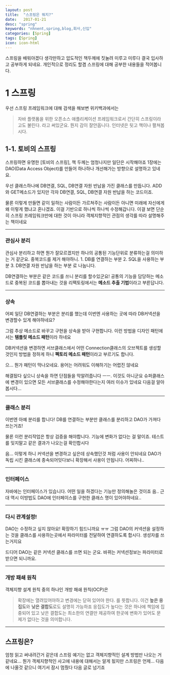 ```yaml
---
layout: post
title:  "스프링은 뭐지?"
date:   2017-01-21
desc: "spring"
keywords: "nhnent,spring,blog,회사,신입"
categories: [Spring]
tags: [Spring]
icon: icon-html
---
```


스프링을 배워야겠다 생각만하고 압도적인 책두께에 짓눌려 미루고 미루다 결국 입사하고 공부하게 되네요. 개인적으로 정리도 할겸 스프링에 대해 공부한 내용들을 적어봅니다.


1 스프링
=============
우선 스프링 프레임워크에 대해 검색을 해보변 위키백과에서는 
> 자바 플랫폼을 위한 오픈소스 애플리케이션 프레임워크로서 간단히 스프링이라고도 불린다.
라고 써있군요. 뭔지 감이 잘안옵니다.
인터넷은 됫고 책이나 펼쳐봅시다.




1-1. 토비의 스프링
---------------
스프링하면 유명한 [토비의 스프링], 책 두께는 엄청나지만 일단은 시작해야죠
1장에는 DAO(Data Access Object)를 만들어 하나하나 개선해가는 방향으로 설명하고 있네요.

우선 클래스하나에 DB연결, SQL, DB연결 자원 반납을 가진 클래스를 만듭니다.
ADD와 GET메소드가 있지만 각자 DB연결, SQL, DB연결 자원 반납을 하는 코드이죠.

물론 이렇게 만들면 같이 일하는 사람이든 가르쳐주는 사람이든 아니면 미래에 자신에게 왜 이렇게 했냐고 혼나겠죠. 이걸 기반으로 하나씩 하나씩 수정해갑니다.
이걸 보면 단순히 스프링 프레임워크만에 대한 것이 아니라 객체지향적인 관점의 생각를 따라 설명해주는 책이네요


--------------------
### 관심사 분리
관심사 분리하고 하면 뭔가 잘모르겠지만 하나의 공통된 기능단위로 분류하는걸 의미하는 거 같군요.
중복코드를 제거 해야하니.
    1. DB를 연결하는 부분
    2. SQL을 사용하는 부분
    3. DB연결 자원 반납을 하는 부분
로 나눕니다.

DB연결하는 부분은 같은 코드를 쓰니 분리를 할수있군요!
공통의 기능을 담당하는 메소드로 중복된 코드를 뽑아내는 것을 리팩토링에서는 **메소드 추출 기법**이라고 부른답니다.

--------------------
### 상속
어찌 일단 DB연결하는 부분은 분리를 했는데 이번엔 사용하는 곳에 따라 DB커넥션을 변경할수 있게 해야하네요?

그럼 추상 메소드로 바꾸고 구현을 상속을 받아 구현합니다.
이런 방법을 디자인 패턴에서는 **템플릿 메소드 패턴**이라 하네요


DB커넥션을 변경하면 서브클래스에서 어떤 Connection클래스의 오브젝트를 생성할것인지 방법을 정하게 하니 **펙토리 메소드 패턴**이라고 부르기도 합니다.


으... 뭔가 패턴이 막나오네요. 용어는 어려워도 이해하기는 어렵진 않네요


해결됬다 싶으니 상속을 하면 단점들을 막알려줍니다  ㅡㅡ. 이것도 아니군요
슈퍼클래스에 변경이 있으면 모든 서브클래스를 수정해야한다는지 여러 이슈가 있네요 다음걸 알아봅시다...

-------------------------------
### 클래스 분리
이번엔 아예 분리를 합니다!
DB를 연결하는 부분만 클래스를 분리하고 DAO가 가져다 쓰는거죠!


물론 이런 분리작업은 항상 검증을 해야합니다. 기능에 변화가 없다는 걸 말이죠.
테스트를 잊지말고 같은 결과가 나오는걸 확인합시다


음... 이렇게 하니 커넥션을 변경하고 싶은데 상속했던것 처럼 사용이 안되네요 DAO가 독립 시킨 클래스에 종속되어잇다보니 확장해서 사용이 안됩니다.
어찌하나..

------------------------
### 인터페이스
자바에는 인터페이스가 있습니다. 어떤 일을 하겠다는 기능만 정의해놀은 것이죠
음.. 근대 역시 이방법도 DAO에 인터페이스를 구현한 클래스 명이 있어야하네요..

-------------------------------
### 다시 관계설정!
DAO는 수정하고 싶지 않아요! 확장하기 힘드니까요 ㅠㅠ
그럼 DAO의 커넥션을 설정하는 것을 클래스를 사용하는곳에서 파라미터를 전달하여 연결하도록 합시다. 생성자를 쓰는거지요

드디어 DAO는 같은 커넥션 클래스를 쓰면 되는 군요. 바뀌는 커넥션정보는 파라미터로 받으면 되니까요.


---------------------------
### 개방 패쇄 원칙
객체지향 설계 원칙 중의 하나인 개방 패쇄 원칙(OCP)은
> 확장에는 열려있어야하고 변경에는 닫혀 있어야 한다.
를 뜻합니다.
이건 **높은 응집도**와 **낮은 결합도**로도 설명히 가능하죠
응집도가 높다는 것은 하나에 책임에 집중되어 있고 낮은 결합도는 최소한의 연결만 제공하여 한곳에 변화가 있어도 문제가 없다는 것을 의미합니다.

------------------------
## 스프링은?
엄청 읽고 써내려간거 같은데 스프링 예기는 없고 객체지향적인 설계 방법만 나오는 거 같네요... 뭔가 객체지향적인 사고에 내용에 대해서는 알게 됬지만 스프링은 언제... 다음에 나올것 같으니 여기서 잠시 멈췄다 다음 글로 넘기죠
